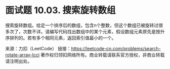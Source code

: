 # 面试题 10.03. 搜索旋转数组

搜索旋转数组。给定一个排序后的数组，包含n个整数，但这个数组已被旋转过很多次了，次数不详。请编写代码找出数组中的某个元素，假设数组元素原先是按升序排列的。若有多个相同元素，返回索引值最小的一个。

来源：力扣（LeetCode）
链接：https://leetcode-cn.com/problems/search-rotate-array-lcci
著作权归领扣网络所有。商业转载请联系官方授权，非商业转载请注明出处。